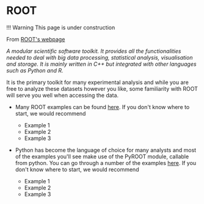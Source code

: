 # ROOT

!!! Warning
    This page is under construction

From [ROOT's webpage](https://root.cern.ch)

*A modular scientific software toolkit.
It provides all the functionalities needed to deal with big data processing,
statistical analysis, visualisation and storage.
It is mainly written in C++ but integrated with other languages such as Python and R.*

It is the primary toolkit for many experimental analysis and while you are
free to analyze these datasets however you like, some familiarity with
ROOT will serve you well when accessing the data.

* Many ROOT examples can be found [here](https://root.cern/doc/master/group__Tutorials.html>).
If you don't know where to start, we would recommend
    * Example 1
    * Example 2
    * Example 3


* Python has become the language of choice for many analysts and most of the examples
  you'll see make use of the PyROOT module, callable from python. You can go through
  a number of the examples [here](https://root.cern.ch/doc/master/group__tutorial__pyroot.html).
  If you don't know where to start, we would recommend
    * Example 1
    * Example 2
    * Example 3


